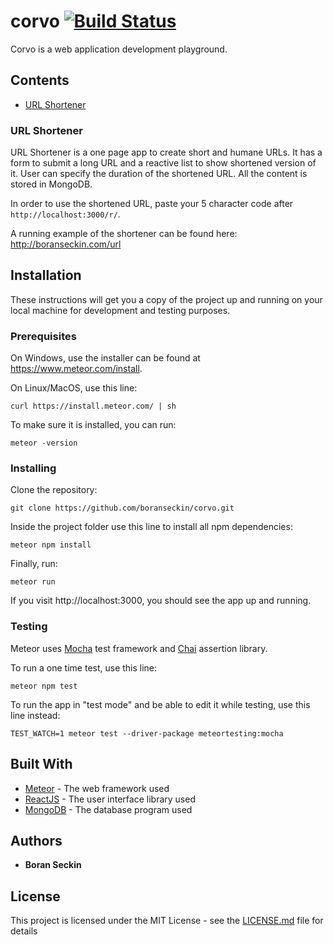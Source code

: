 # corvo [![Build Status](https://travis-ci.com/boranseckin/corvo.svg?branch=master)](https://travis-ci.com/boranseckin/corvo)

Corvo is a web application development playground.

## Contents

- [URL Shortener](#url-shortener)

### URL Shortener

URL Shortener is a one page app to create short and humane URLs. It has a form to submit a long URL and a reactive list to show shortened version of it. User can specify the duration of the shortened URL. All the content is stored in MongoDB.

In order to use the shortened URL, paste your 5 character code after `http://localhost:3000/r/`. 

A running example of the shortener can be found here: http://boranseckin.com/url

## Installation

These instructions will get you a copy of the project up and running on your local machine for development and testing purposes.

### Prerequisites

On Windows, use the installer can be found at https://www.meteor.com/install.

On Linux/MacOS, use this line:
```
curl https://install.meteor.com/ | sh
```
To make sure it is installed, you can run:
```
meteor -version
```

### Installing

Clone the repository:
```
git clone https://github.com/boranseckin/corvo.git
```
Inside the project folder use this line to install all npm dependencies:
```
meteor npm install
```
Finally, run:
```
meteor run
```
If you visit http://localhost:3000, you should see the app up and running.

### Testing

Meteor uses [Mocha](https://mochajs.org/) test framework and [Chai](https://www.chaijs.com/) assertion library.

To run a one time test, use this line:
```
meteor npm test
```
To run the app in "test mode" and be able to edit it while testing, use this line instead:
```
TEST_WATCH=1 meteor test --driver-package meteortesting:mocha
```

## Built With

* [Meteor](https://www.meteor.com/) - The web framework used
* [ReactJS](https://reactjs.org/) - The user interface library used
* [MongoDB](https://www.mongodb.com/) - The database program used

## Authors

* **Boran Seckin**

## License

This project is licensed under the MIT License - see the [LICENSE.md](LICENSE.md) file for details
